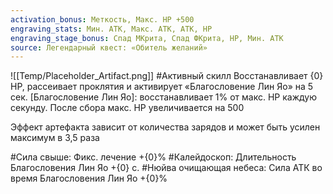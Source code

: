 ```yaml
---
activation_bonus: Меткость, Макс. HP +500
engraving_stats: Мин. АТК, Макс. АТК, АТК, HP
engraving_stage_bonus: Спад МКрита, Спад ФКрита, HP, Мин. АТК
source: Легендарный квест: «Обитель желаний»
---
```

![[Temp/Placeholder_Artifact.png]]
#Активный скилл
Восстанавливает {0} HP, рассеивает проклятия и активирует «Благословение Лин Яо» на 5 сек.
[Благословение Лин Яо]: восстанавливает 1% от макс. HP каждую секунду.
После сбора макс. HP увеличивается на 500

Эффект артефакта зависит от количества зарядов и может быть усилен максимум в 3,5 раза

#Сила свыше: 
Фикс. лечение +{0}%
#Калейдоскоп: 
Длительность Благословения Лин Яо +{0} с.
#Нюйва очищающая небеса: 
Сила АТК во время Благословения Лин Яо +{0}%
